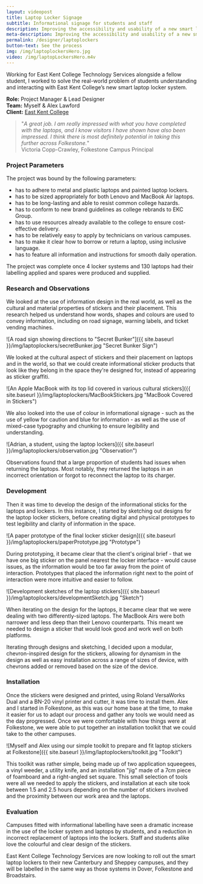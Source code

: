 ```yaml
---
layout: videopost
title: Laptop Locker Signage
subtitle: Informational signage for students and staff
description: Improving the accessibility and usability of a new smart laptop locker system at East Kent College in Folkestone, Dover and Broadstairs.
meta-description: Improving the accessibility and usability of a new smart laptop locker system at East Kent College in Folkestone, Dover and Broadstairs.
permalink: /designer/laptoplockers
button-text: See the process
img: /img/laptoplockersHero.jpg
video: /img/laptopLockersHero.m4v
---
```


Working for East Kent College Technology Services alongside a fellow student, I worked to solve the real-world problem of students understanding and interacting with East Kent College’s new smart laptop locker system.

**Role:** Project Manager & Lead Designer  
**Team:** Myself & Alex Lawford  
**Client:** [East Kent College](https://eastkent.ac.uk)  

> "_A great job. I am really impressed with what you have completed with the laptops, and I know visitors I have shown have also been impressed. I think there is most definitely potential in taking this further across Folkestone._"  
> Victoria Copp-Crawley, Folkestone Campus Principal

### Project Parameters

The project was bound by the following parameters:

- has to adhere to metal and plastic laptops and painted laptop lockers.
- has to be sized appropriately for both Lenovo and MacBook Air laptops.
- has to be long-lasting and able to resist common college hazards.
- has to conform to new brand guidelines as college rebrands to EKC Group.
- has to use resources already available to the college to ensure cost-effective delivery.
- has to be relatively easy to apply by technicians on various campuses.
- has to make it clear how to borrow or return a laptop, using inclusive language.
- has to feature all information and instructions for smooth daily operation.

The project was complete once 4 locker systems and 130 laptops had their labelling applied and spares were produced and supplied.

### Research and Observations

We looked at the use of information design in the real world, as well as the cultural and material properties of stickers and their placement. This research helped us understand how words, shapes and colours are used to convey information, including on road signage, warning labels, and ticket vending machines.

![A road sign showing directions to "Secret Bunker"]({{ site.baseurl }}/img/laptoplockers/secretBunker.jpg "Secret Bunker Sign")

We looked at the cultural aspect of stickers and their placement on laptops and in the world, so that we could create informational sticker products that look like they belong in the space they're designed for, instead of appearing as sticker graffiti.

![An Apple MacBook with its top lid covered in various cultural stickers]({{ site.baseurl }}/img/laptoplockers/MacBookStickers.jpg "MacBook Covered in Stickers")

We also looked into the use of colour in informational signage - such as the use of yellow for caution and blue for information - as well as the use of mixed-case typography and chunking to ensure legibility and understanding.

![Adrian, a student, using the laptop lockers]({{ site.baseurl }}/img/laptoplockers/observation.jpg "Observation")

Observations found that a large proportion of students had issues when returning the laptops. Most notably, they returned the laptops in an incorrect orientation or forgot to reconnect the laptop to its charger.

### Development

Then it was time to develop the design of the informational sticks for the laptops and lockers. In this instance, I started by sketching out designs for the laptop locker stickers, before creating digital and physical prototypes to test legibility and clarity of information in the space.

![A paper prototype of the final locker sticker design]({{ site.baseurl }}/img/laptoplockers/paperPrototype.jpg "Prototype")

During prototyping, it became clear that the client's original brief - that we have one big sticker on the panel nearest the locker interface - would cause issues, as the information would be too far away from the point of interaction. Prototypes that placed the information right next to the point of interaction were more intuitive and easier to follow.

![Development sketches of the laptop stickers]({{ site.baseurl }}/img/laptoplockers/developmentSketch.jpg "Sketch")

When iterating on the design for the laptops, it became clear that we were dealing with two differently-sized laptops. The MacBook Airs were both narrower and less deep than their Lenovo counterparts. This meant we needed to design a sticker that would look good and work well on both platforms.

Iterating through designs and sketching, I decided upon a modular, chevron-inspired design for the stickers, allowing for dynamism in the design as well as easy installation across a range of sizes of device, with chevrons added or removed based on the size of the device.

### Installation

Once the stickers were designed and printed, using Roland VersaWorks Dual and a BN-20 vinyl printer and cutter, it was time to install them. Alex and I started in Folkestone, as this was our home base at the time, to make it easier for us to adapt our process and gather any tools we would need as the day progressed. Once we were comfortable with how things were at Folkestone, we were able to put together an installation toolkit that we could take to the other campuses.

![Myself and Alex using our simple toolkit to prepare and fit laptop stickers at Folkestone]({{ site.baseurl }}/img/laptoplockers/toolkit.jpg "Toolkit")

This toolkit was rather simple, being made up of two application squeegees, a vinyl weeder, a utility knife, and an installation "jig" made of a 7cm piece of foamboard and a right-angled set square. This small selection of tools were all we needed to apply the stickers, and installation at each site took between 1.5 and 2.5 hours depending on the number of stickers involved and the proximity between our work area and the laptops.

### Evaluation

Campuses fitted with informational labelling have seen a dramatic increase in the use of the locker system and laptops by students, and a reduction in incorrect replacement of laptops into the lockers. Staff and students alike love the colourful and clear design of the stickers.

East Kent College Technology Services are now looking to roll out the smart laptop lockers to their new Canterbury and Sheppey campuses, and they will be labelled in the same way as those systems in Dover, Folkestone and Broadstairs.
